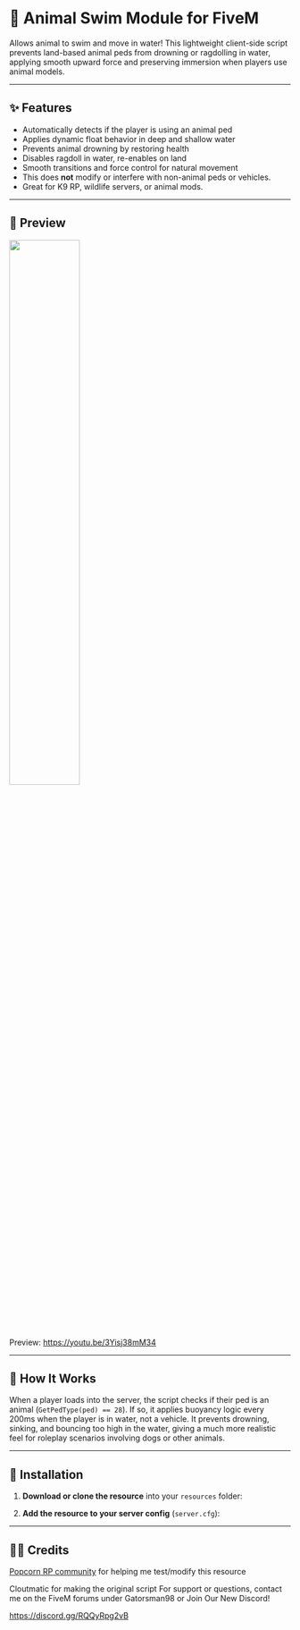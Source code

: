 # 🐾 Animal Swim Module for FiveM

Allows animal to swim and move in water! This lightweight client-side script prevents land-based animal peds from drowning or ragdolling in water, applying smooth upward force and preserving immersion when players use animal models.

---

## ✨ Features

- Automatically detects if the player is using an animal ped
- Applies dynamic float behavior in deep and shallow water
- Prevents animal drowning by restoring health
- Disables ragdoll in water, re-enables on land
- Smooth transitions and force control for natural movement
- This does **not** modify or interfere with non-animal peds or vehicles.
- Great for K9 RP, wildlife servers, or animal mods.

---

## 📸 Preview

<div align="left">
      <a href="https://www.youtube.com/watch?v=3Yisj38mM34">
         <img src="https://img.youtube.com/vi/3Yisj38mM34/0.jpg" style="width:50%;">
      </a>
</div>


Preview: https://youtu.be/3Yisj38mM34

---


## 🧠 How It Works

When a player loads into the server, the script checks if their ped is an animal (`GetPedType(ped) == 28`). If so, it applies buoyancy logic every 200ms when the player is in water, not a vehicle. It prevents drowning, sinking, and bouncing too high in the water, giving a much more realistic feel for roleplay scenarios involving dogs or other animals.

---

## 📂 Installation

1. **Download or clone the resource** into your `resources` folder:

2. **Add the resource to your server config** (`server.cfg`):

---


## 👨‍💻 Credits

[Popcorn RP community](https://discord.gg/popcornroleplay) for helping me test/modify this resource

Cloutmatic for making the original script
For support or questions, contact me on the FiveM forums under Gatorsman98 or Join Our New Discord!

https://discord.gg/RQQyRpg2vB
